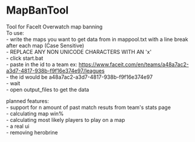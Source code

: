 # MapBanTool
Tool for FaceIt Overwatch map banning  <br />
To use:  <br />
    - write the maps you want to get data from in mappool.txt with a line break after each map (Case Sensitive)<br />
    - REPLACE ANY NON UNICODE CHARACTERS WITH AN 'x'<br />
    - click start.bat  <br />
    - paste in the id to a team ex: https://www.faceit.com/en/teams/a48a7ac2-a3d7-4817-938b-f9f16e374e97/leagues <br />
    - the id would be a48a7ac2-a3d7-4817-938b-f9f16e374e97 <br />
    - wait  <br />
    - open output_files to get the data  <br />
  
planned features:  <br />
    - support for n amount of past match resuts from team's stats page  <br />
    - calculating map win%  <br />
    - calculating most likely players to play on a map  <br />
    - a real ui  <br />
    - removing herobrine  <br />

